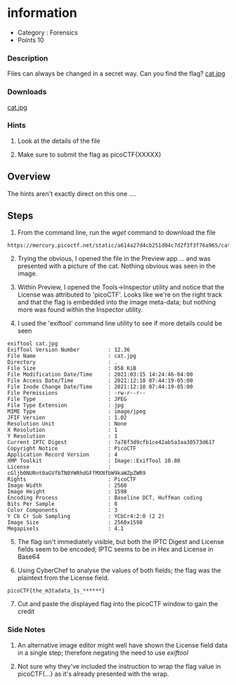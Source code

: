 # information
- Category : Forensics
- Points 10

### Description

Files can always be changed in a secret way. Can you find the flag? [cat.jpg](https://mercury.picoctf.net/static/a614a27d4cb251d04c7d2f3f3f76a965/cat.jpg)

### Downloads
[cat.jpg](./cat.jpg)

### Hints

1. Look at the details of the file

2. Make sure to submit the flag as picoCTF{XXXXX}



## Overview

The hints aren't exactly direct on this one ....


## Steps

1. From the command line, run the *wget* command to download the file

```
https://mercury.picoctf.net/static/a614a27d4cb251d04c7d2f3f3f76a965/cat.jpg

```

2. Trying the obvious, I opened the file in the Preview app ... and was presented with a picture of the cat. Nothing obvious was seen in the image.

3. Within Preview, I opened the Tools->Inspector utility and notice that the License was attributed to 'picoCTF'. Looks like we're on the right track and that the flag is embedded into the image meta-data; but nothing more was found within the Inspector utility.

4. I used the 'exiftool' command line utility to see if more details could be seen

```
exiftool cat.jpg       
ExifTool Version Number         : 12.36
File Name                       : cat.jpg
Directory                       : .
File Size                       : 858 KiB
File Modification Date/Time     : 2021:03:15 14:24:46-04:00
File Access Date/Time           : 2021:12:18 07:44:19-05:00
File Inode Change Date/Time     : 2021:12:18 07:44:19-05:00
File Permissions                : -rw-r--r--
File Type                       : JPEG
File Type Extension             : jpg
MIME Type                       : image/jpeg
JFIF Version                    : 1.02
Resolution Unit                 : None
X Resolution                    : 1
Y Resolution                    : 1
Current IPTC Digest             : 7a78f3d9cfb1ce42ab5a3aa30573d617
Copyright Notice                : PicoCTF
Application Record Version      : 4
XMP Toolkit                     : Image::ExifTool 10.80
License                         : cGljb0NURnt0aGVfbTN0YWRhdGFfMXNfbW9kaWZpZWR9
Rights                          : PicoCTF
Image Width                     : 2560
Image Height                    : 1598
Encoding Process                : Baseline DCT, Huffman coding
Bits Per Sample                 : 8
Color Components                : 3
Y Cb Cr Sub Sampling            : YCbCr4:2:0 (2 2)
Image Size                      : 2560x1598
Megapixels                      : 4.1
```


5. The flag isn't immediately visible, but both the IPTC Digest and License fields seem to be encoded; IPTC seems to be in Hex and License in Base64


6. Using CyberChef to analyse the values of both fields; the flag was the plaintext from the License field.

```
picoCTF{the_m3tadata_1s_******}
```


7. Cut and paste the displayed flag into the picoCTF window to gain the credit



### Side Notes

1. An alternative image editor might well have shown the License field data in a single step; therefore negating the need to use *exiftool*

2. Not sure why they've included the instruction to wrap the flag value in picoCTF{...} as it's already presented with the wrap.
